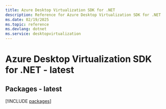 ```yaml
---
title: Azure Desktop Virtualization SDK for .NET
description: Reference for Azure Desktop Virtualization SDK for .NET
ms.date: 02/19/2025
ms.topic: reference
ms.devlang: dotnet
ms.service: desktopvirtualization
---
```

# Azure Desktop Virtualization SDK for .NET - latest
## Packages - latest
[!INCLUDE [packages](desktop-virtualization-index.md)]